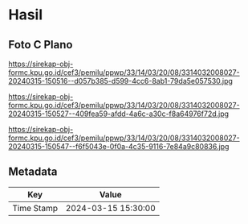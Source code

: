 # Hasil

## Foto C Plano

https://sirekap-obj-formc.kpu.go.id/cef3/pemilu/ppwp/33/14/03/20/08/3314032008027-20240315-150516--d057b385-d599-4cc6-8ab1-79da5e057530.jpg

https://sirekap-obj-formc.kpu.go.id/cef3/pemilu/ppwp/33/14/03/20/08/3314032008027-20240315-150527--409fea59-afdd-4a6c-a30c-f8a64976f72d.jpg

https://sirekap-obj-formc.kpu.go.id/cef3/pemilu/ppwp/33/14/03/20/08/3314032008027-20240315-150547--f6f5043e-0f0a-4c35-9116-7e84a9c80836.jpg


## Metadata

| Key        | Value               |
| ---------- | ------------------- |
| Time Stamp | 2024-03-15 15:30:00 |



